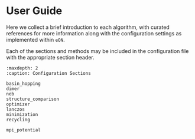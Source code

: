 # User Guide

Here we collect a brief introduction to each algorithm, with curated references
for more information along with the  configuration settings as implemented
within `eON`.

Each of the sections and methods may be included in the configuration file with the appropriate section header.

```{toctree}
:maxdepth: 2
:caption: Configuration Sections

basin_hopping
dimer
neb
structure_comparison
optimizer
lanczos
minimization
recycling

mpi_potential
```
